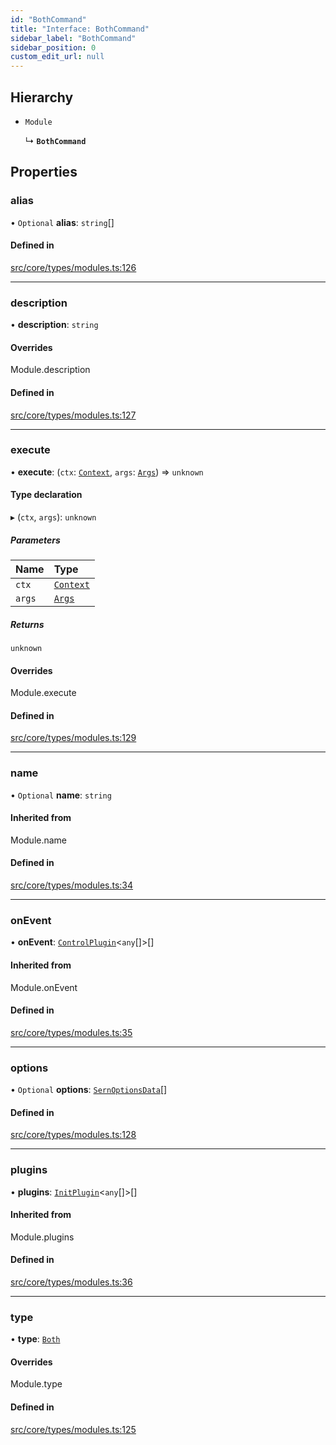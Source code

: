 ```yaml
---
id: "BothCommand"
title: "Interface: BothCommand"
sidebar_label: "BothCommand"
sidebar_position: 0
custom_edit_url: null
---
```


## Hierarchy

- `Module`

  ↳ **`BothCommand`**

## Properties

### alias

• `Optional` **alias**: `string`[]

#### Defined in

[src/core/types/modules.ts:126](https://github.com/sern-handler/handler/blob/941e1ea/src/core/types/modules.ts#L126)

___

### description

• **description**: `string`

#### Overrides

Module.description

#### Defined in

[src/core/types/modules.ts:127](https://github.com/sern-handler/handler/blob/941e1ea/src/core/types/modules.ts#L127)

___

### execute

• **execute**: (`ctx`: [`Context`](../classes/Context.md), `args`: [`Args`](../modules.md#args)) => `unknown`

#### Type declaration

▸ (`ctx`, `args`): `unknown`

##### Parameters

| Name | Type |
| :------ | :------ |
| `ctx` | [`Context`](../classes/Context.md) |
| `args` | [`Args`](../modules.md#args) |

##### Returns

`unknown`

#### Overrides

Module.execute

#### Defined in

[src/core/types/modules.ts:129](https://github.com/sern-handler/handler/blob/941e1ea/src/core/types/modules.ts#L129)

___

### name

• `Optional` **name**: `string`

#### Inherited from

Module.name

#### Defined in

[src/core/types/modules.ts:34](https://github.com/sern-handler/handler/blob/941e1ea/src/core/types/modules.ts#L34)

___

### onEvent

• **onEvent**: [`ControlPlugin`](ControlPlugin.md)<`any`[]\>[]

#### Inherited from

Module.onEvent

#### Defined in

[src/core/types/modules.ts:35](https://github.com/sern-handler/handler/blob/941e1ea/src/core/types/modules.ts#L35)

___

### options

• `Optional` **options**: [`SernOptionsData`](../modules.md#sernoptionsdata)[]

#### Defined in

[src/core/types/modules.ts:128](https://github.com/sern-handler/handler/blob/941e1ea/src/core/types/modules.ts#L128)

___

### plugins

• **plugins**: [`InitPlugin`](InitPlugin.md)<`any`[]\>[]

#### Inherited from

Module.plugins

#### Defined in

[src/core/types/modules.ts:36](https://github.com/sern-handler/handler/blob/941e1ea/src/core/types/modules.ts#L36)

___

### type

• **type**: [`Both`](../enums/CommandType.md#both)

#### Overrides

Module.type

#### Defined in

[src/core/types/modules.ts:125](https://github.com/sern-handler/handler/blob/941e1ea/src/core/types/modules.ts#L125)
